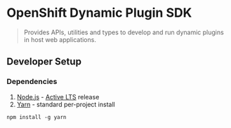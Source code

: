 # OpenShift Dynamic Plugin SDK

> Provides APIs, utilities and types to develop and run dynamic plugins in host web applications.

## Developer Setup

### Dependencies

1. [Node.js](https://nodejs.org/) - [Active LTS](https://nodejs.org/en/about/releases/) release
2. [Yarn](https://yarnpkg.com/getting-started/install) - standard per-project install
```
npm install -g yarn
```

